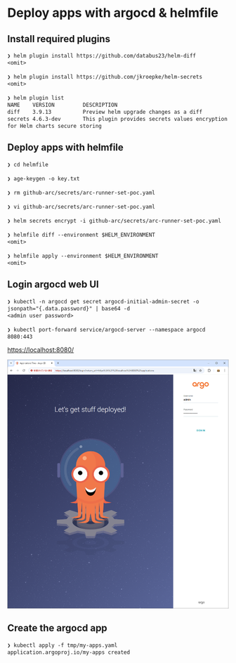 # Deploy apps with argocd & helmfile

## Install required plugins

```console
❯ helm plugin install https://github.com/databus23/helm-diff
<omit>

❯ helm plugin install https://github.com/jkroepke/helm-secrets
<omit>

❯ helm plugin list
NAME    VERSION         DESCRIPTION
diff    3.9.13          Preview helm upgrade changes as a diff
secrets 4.6.3-dev       This plugin provides secrets values encryption for Helm charts secure storing
```

## Deploy apps with helmfile

```console
❯ cd helmfile

❯ age-keygen -o key.txt

❯ rm github-arc/secrets/arc-runner-set-poc.yaml

❯ vi github-arc/secrets/arc-runner-set-poc.yaml

❯ helm secrets encrypt -i github-arc/secrets/arc-runner-set-poc.yaml

❯ helmfile diff --environment $HELM_ENVIRONMENT
<omit>

❯ helmfile apply --environment $HELM_ENVIRONMENT
<omit>
```

## Login argocd web UI

```console
❯ kubectl -n argocd get secret argocd-initial-admin-secret -o jsonpath="{.data.password}" | base64 -d
<admin user password>

❯ kubectl port-forward service/argocd-server --namespace argocd 8080:443
```

<https://localhost:8080/>

![login_web_ui](./docs/images/login_web_ui.png)

## Create the argocd app

```console
❯ kubectl apply -f tmp/my-apps.yaml
application.argoproj.io/my-apps created
```
